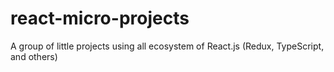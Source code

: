 # react-micro-projects
A group of little projects using all ecosystem of React.js (Redux, TypeScript, and others)

